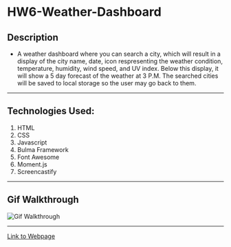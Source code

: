 # HW6-Weather-Dashboard

## Description

- A weather dashboard where you can search a city, which will result in a display of the city name, date, icon respresenting the weather condition, temperature, humidity, wind speed, and UV index. Below this display, it will show a 5 day forecast of the weather at 3 P.M. The searched cities will be saved to local storage so the user may go back to them.

---

## Technologies Used:

1. HTML
2. CSS
3. Javascript
4. Bulma Framework
5. Font Awesome
6. Moment.js
7. Screencastify

---

## Gif Walkthrough

![Gif Walkthrough](./assets/WeatherGif.gif)

---

[Link to Webpage](https://lnair1997.github.io/HW6-Weather-Dashboard/)